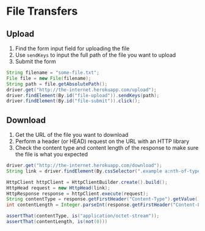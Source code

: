 # File Transfers

## Upload

1. Find the form input field for uploading the file
2. Use `sendKeys` to input the full path of the file you want to upload
3. Submit the form

```java
String filename = "some-file.txt";
File file = new File(filename);
String path = file.getAbsolutePath();
driver.get("http://the-internet.herokuapp.com/upload");
driver.findElement(By.id("file-upload")).sendKeys(path);
driver.findElement(By.id("file-submit")).click();
```

## Download

1. Get the URL of the file you want to download
2. Perform a header (or HEAD) request on the URL with an HTTP library
3. Check the content type and content length of the response to make sure the file is what you expected

```java
driver.get("http://the-internet.herokuapp.com/download");
String link = driver.findElement(By.cssSelector(".example a:nth-of-type(1)")).getAttribute("href");

HttpClient httpClient = HttpClientBuilder.create().build();
HttpHead request = new HttpHead(link);
HttpResponse response = httpClient.execute(request);
String contentType = response.getFirstHeader("Content-Type").getValue();
int contentLength = Integer.parseInt(response.getFirstHeader("Content-Length").getValue());

assertThat(contentType, is("application/octet-stream"));
assertThat(contentLength, is(not(0)))
```
